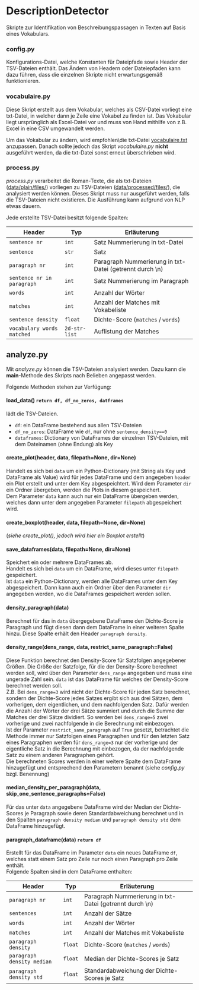 # DescriptionDetector
Skripte zur Identifikation von Beschreibungspassagen in Texten auf Basis eines Vokabulars.

### config.py
Konfigurations-Datei, welche Konstanten für Dateipfade sowie Header der TSV-Dateien enthält. Das Ändern von Headern oder Dateiepfaden kann dazu führen, dass die einzelnen Skripte nicht erwartungsgemäß funktionieren.

### vocabulaire.py
Diese Skript erstellt aus dem Vokabular, welches als CSV-Datei vorliegt eine txt-Datei, in welcher dann je Zeile eine Vokabel zu finden ist. Das Vokabular liegt ursprünglich als Excel-Datei vor und muss von Hand mithilfe von z.B. Excel in eine CSV umgewandelt werden.

Um das Vokabular zu ändern, wird empfohlen\die txt-Datei [vocabulaire.txt](https://github.com/MiMoText/DescriptionDetector/blob/main/data/vocab/vocabulaire.txt) anzupassen. Danach sollte jedoch das Skript *vocabulaire.py* **nicht** ausgeführt werden, da die txt-Datei sonst erneut überschrieben wird.

### process.py
*process.py* verarbeitet die Roman-Texte, die als txt-Dateien ([data/plain/files/](https://github.com/MiMoText/DescriptionDetector/tree/main/data/plain/files)) vorliegen zu TSV-Dateien ([data/processed/files/](https://github.com/MiMoText/DescriptionDetector/tree/main/data/processed/files)), die analysiert werden können. Dieses Skript muss nur ausgeführt werden, falls die TSV-Dateien nicht existieren. Die Ausführung kann aufgrund von NLP etwas dauern.

Jede erstellte TSV-Datei besitzt folgende Spalten:

Header | Typ | Erläuterung
---|--- | ---
`sentence nr` | `int` | Satz Nummerierung in txt-Datei 
`sentence` | `str` | Satz
`paragraph nr` | `int` | Paragraph Nummerierung in txt-Datei (getrennt durch \n)
`sentence nr in paragraph` | `int` | Satz Nummerierung im Paragraph
`words` | `int` | Anzahl der Wörter
`matches` | `int` | Anzahl der Matches mit Vokabeliste
`sentence density` | `float` | Dichte-Score (`matches` / `words`)
`vocabulary words matched` | `2d-str-list` | Auflistung der Matches

## analyze.py
Mit *analyze.py* können die TSV-Dateien analysiert werden. Dazu kann die **main**-Methode des Skripts nach Belieben angepasst werden.

Folgende Methoden stehen zur Verfügung:

#### load_data() `return df, df_no_zeros, datframes`
lädt die TSV-Dateien.
* `df`: ein DataFrame bestehend aus allen TSV-Dateien
* `df_no_zeros`: DataFrame wie `df`, nur ohne `sentence_density==0`
* `dataframes`: Dictionary von DataFrames der einzelnen TSV-Dateien, mit dem Dateinamen (ohne Endung) als Key

#### create_plot(header, data, filepath=None, dir=None)
Handelt es sich bei `data` um ein Python-Dictionary (mit String als Key und DataFrame als Value) wird für jedes DataFrame und dem angegeben `header` ein Plot erstellt und unter dem Key abgespeichtert. Wird dem Parameter `dir` ein Ordner übergeben, werden die Plots in diesem gespeichert.\
Dem Parameter `data` kann auch nur ein DataFrame übergeben werden, welches dann unter dem angegeben Parameter `filepath` abgespeichert wird.

#### create_boxplot(header, data, filepath=None, dir=None)
(*siehe create_plot(), jedoch wird hier ein Boxplot erstellt*)

#### save_dataframes(data, filepath=None, dir=None)
Speichert ein oder mehrere DataFrames ab.\
Handelt es sich bei `data` um ein DataFrame, wird dieses unter `filepath` gespeichert.\
Ist `data` ein Python-Dictionary, werden alle DataFrames unter dem Key abgespeichert. Dann kann auch ein Ordner über den Parameter `dir` angegeben werden, wo die DataFrames gespeichert werden sollen.

#### density_paragraph(data)
Berechnet für das in `data` übergegebene DataFrame den Dichte-Score je Paragraph und fügt diesen dann dem DataFrame in einer weiteren Spalte hinzu. Diese Spalte erhält den Header `paragraph density`.

#### density_range(dens_range, data, restrict_same_paragraph=False)
Diese Funktion berechnet den Density-Score für Satzfolgen angegebener Größen. Die Größe der Satzfolge, für die der Density-Score berechnet werden soll, wird über den Parameter `dens_range` angegeben und muss eine ungerade Zahl sein. `data` ist das DataFrame für welches der Density-Score berechnet werden soll.\
Z.B. Bei `dens_range=3` wird nicht der Dichte-Score für jeden Satz berechnet, sondern der Dichte-Score jedes Satzes ergibt sich aus drei Sätzen, dem vorherigen, dem eigentlichen, und dem nachfolgenden Satz. Dafür werden die Anzahl der Wörter der drei Sätze summiert und durch die Summe der Matches der drei Sätze dividiert. So werden bei `dens_range=5` zwei vorherige und zwei nachfolgende in die Berechnung mit einbezogen.\
Ist der Parameter `restrict_same_paragraph` auf `True` gesetzt, betrachtet die Methode immer nur Satzfolgen eines Paragraphen und für den letzten Satz eines Paragraphen werden für `dens_range=3` nur der vorherige und der eigentliche Satz in die Berechnung mit einbezogen, da der nachfolgende Satz zu einem anderen Paragraphen gehört.\
Die berechneten Scores werden in einer weitere Spalte dem DataFrame hinzugefügt und entsprechend den Parametern benannt (siehe *config.py* bzgl. Benennung)

#### median_density_per_paragraph(data, skip_one_sentence_paragraphs=False)
Für das unter `data` angegebene DataFrame wird der Median der Dichte-Scores je Paragraph sowie deren Standardabweichung berechnet und in den Spalten `paragraph density median` und `paragraph density std` dem DataFrame hinzugefügt.

#### paragraph_dataframe(data) `return df`
Erstellt für das DataFrame im Parameter `data` ein neues DataFrame `df`, welches statt einem Satz pro Zeile nur noch einen Paragraph pro Zeile enthält.\
Folgende Spalten sind in dem DataFrame enthalten:

Header | Typ | Erläuterung
---|--- | ---
`paragraph nr` | `int` | Paragraph Nummerierung in txt-Datei (getrennt durch \n)
`sentences` | `int` | Anzahl der Sätze
`words` | `int` | Anzahl der Wörter
`matches` | `int` | Anzahl der Matches mit Vokabeliste
`paragraph density` | `float` | Dichte-Score (`matches` / `words`)
`paragraph density median` | `float` | Median der Dichte-Scores je Satz
`paragraph density std` | `float` | Standardabweichung der Dichte-Scores je Satz